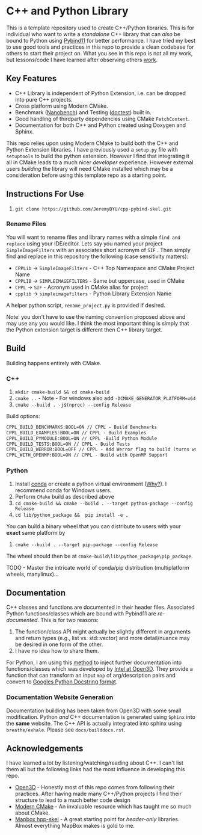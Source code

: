 # C++ and Python Library

This is a template repository used to create  C++/Python libraries. This is for individual who want to write a *standalone* C++ library that can *also* be bound to Python using [Pybind11](https://pybind11.readthedocs.io/en/stable/) for better performance. I have tried my best to use good tools and practices in this repo to provide a clean codebase for others to start their project on. What you see in this repo is not all my work, but lessons/code I have learned after observing others [work](#acknowledgements). 

## Key Features

* C++ Library is independent of Python Extension, i.e. can be dropped into pure C++ projects.
* Cross platform using Modern CMake.
* Benchmark ([Nanobench](https://github.com/martinus/nanobench)) and Testing ([doctest](https://github.com/onqtam/doctest)) built in.
* Good handling of thirdparty dependencies using CMake `FetchContent`.
* Documentation for both C++ and Python created using Doxygen and Sphinx.

This repo relies upon using Modern CMake to build both the C++ and Python Extension libraries. I have previously used a `setup.py` file with `setuptools` to build the python extension. However I find that integrating it all in CMake leads to a much nicer *developer* experience. However external users *building* the library will need CMake installed which may be a consideration before using this template repo as a starting point.

## Instructions For Use

1. `git clone https://github.com/JeremyBYU/cpp-pybind-skel.git`

### Rename Files

You will want to rename files and library names with a simple `find and replace` using your IDE/editor. Lets say you named your project `SimpleImageFilters` with an associates short acronym of `SIF` . Then simply find and replace in this repository the following (case sensitivity matters):

* `CPPLib` -> `SimpleImageFilters` - C++ Top Namespace and CMake Project Name
* `CPPLIB` -> `SIMPLEIMAGEFILTERS` - Same but uppercase, used in CMake
* `CPPL` -> `SIF` - Acronym used in CMake alias for project
* `cpplib` -> `simpleimagefilters` - Python Library Extension Name

A helper python script, `rename_project.py` is provided if desired. 

Note: you don't have to use the naming convention proposed above and may use any you would like. I think the most important thing is simply that the Python extension target is different then C++ library target.

## Build

Building happens entirely with CMake.

### C++

1. `mkdir cmake-build && cd cmake-build` 
2. `cmake ..` -  Note - For windows also add `-DCMAKE_GENERATOR_PLATFORM=x64` 
3. `cmake --build . -j$(nproc) --config Release`

Build options:

```txt
CPPL_BUILD_BENCHMARKS:BOOL=ON // CPPL - Build Benchmarks
CPPL_BUILD_EXAMPLES:BOOL=ON // CPPL - Build Examples
CPPL_BUILD_PYMODULE:BOOL=ON // CPPL -Build Python Module
CPPL_BUILD_TESTS:BOOL=ON // CPPL - Build Tests
CPPL_BUILD_WERROR:BOOL=OFF // CPPL - Add Werror flag to build (turns warnings into errors)
CPPL_WITH_OPENMP:BOOL=ON // CPPL - Build with OpenMP Support
```

### Python

1. Install [conda](https://conda.io/projects/conda/en/latest/) or create a python virtual environment ([Why?](https://medium.freecodecamp.org/why-you-need-python-environments-and-how-to-manage-them-with-conda-85f155f4353c)). I recommend conda for Windows users.
2. Perform `CMake` build as described above
3. `cd cmake-build && cmake --build . --target python-package --config Release` 
4. `cd lib/python_package &&  pip install -e .` 

You can build a binary wheel that you can distribute to users with your **exact** same platform by

1. `cmake --build . --target pip-package --config Release` 

The wheel should then be at `cmake-build\lib\python_package\pip_package`.

TODO - Master the intricate world of conda/pip distribution (multiplatform wheels, manylinux)...

## Documentation

C++ classes and functions are documented in their header files. Associated Python functions/classes which are bound with Pybind11 are *re-documented*. This is for two reasons:

1. The function/class API might actually be slightly different in arguments and return types (e.g., list vs. std::vector) and more detail/nuance may be desired in one form of the other.
2. I have no idea how to share them.

For Python, I am using this [method](./src/Python/cpplib_pybind/docstring/docstring.hpp) to inject further documentation into functions/classes which was developed by [Intel at Open3D](https://github.com/intel-isl/Open3D). They provide a function that can transform an input `map` of arg/description pairs and convert to [Googles Python Docstring format](https://sphinxcontrib-napoleon.readthedocs.io/en/latest/example_google.html).

### Documentation Website Generation

Documentation building has been taken from Open3D with some small modification. Python *and* C++ documentation is generated using `Sphinx` into the **same** website. The C++ API is actually integrated into sphinx using `breathe/exhale`. Please see `docs/builddocs.rst`.

## Acknowledgements

I have learned a lot by listening/watching/reading about C++. I can't list them all but the following links had the most influence in developing this repo.

* [Open3D](https://github.com/intel-isl/Open3D) - Honestly most of this repo comes from following their practices.  After having made many C++/Python projects I find their structure to lead to a much better code design
* [Modern CMake](https://cliutils.gitlab.io/modern-cmake/) - An invaluable resource which has taught me so much about CMake.
* [Mapbox hpp-skel](https://github.com/mapbox/hpp-skel) - A great starting point for *header-only* libraries. Almost everything MapBox makes is gold to me.



